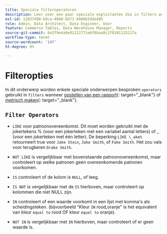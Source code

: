 ```yaml
---
title: Speciale filteroperatoren
description: Leer over een paar speciale exploitanten die in filters worden gebruikt wanneer het creëren van een rapport of het creëren van metrisch.
exl-id: 12837490-b9ca-4040-bb71-8988b5dde485
role: Admin, Data Architect, Data Engineer, User
feature: Commerce Tables, Data Warehouse Manager, Reports
source-git-commit: 6e2f9e4a9e91212771e6f6baa8c2f8101125217a
workflow-type: tm+mt
source-wordcount: '147'
ht-degree: 0%

---
```


# Filteropties

In dit onderwerp worden enkele speciale onderwerpen besproken `operators` gebruikt in `filters` wanneer [opstellen van een rapport](../../tutorials/using-visual-report-builder.md){: target=&quot;_blank&quot;} of [metrisch maken](../../data-user/reports/ess-manage-data-metrics.md){: target=&quot;_blank&quot;}.

## `Filter Operators`

* `LIKE` voor patroonovereenkomst. Dit moet worden gebruikt met de jokertekens % (voor een jokerteken met een variabel aantal letters) of _ (voor een jokerteken met één letter).  De beperking `LIKE \_ake%` retourneert true voor `Jake Stein`, `Jake Smith`, of `Fake Smith`.  Het zou vals voor terugkeren `Drake Smith`.

* `NOT LIKE` is vergelijkbaar met bovenstaande patroonovereenkomst, maar controleert op welke patronen geen overeenkomende patronen voorkomen.

* `IS` controleert of de kolom is `NULL`, of leeg.

* `IS NOT` is vergelijkbaar met de `IS` hierboven, maar controleert op kolommen die niet NULL zijn.

* `IN` controleert of een waarde voorkomt in een lijst met komma&#39;s als scheidingsteken. (bijvoorbeeld &quot;Kleur `IN` rood,oranje&quot; is het equivalent van kleur `equal to` rood OF kleur `equal to` oranje).

* `NOT IN` is vergelijkbaar met `IN` hierboven, maar controleert of er geen waarde is.

